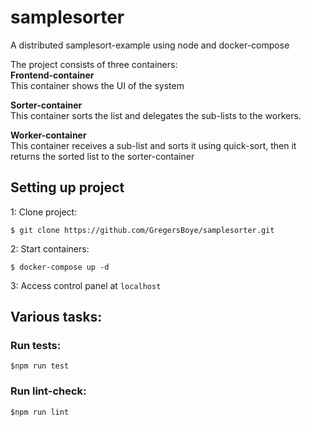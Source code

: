 # samplesorter
A distributed samplesort-example using node and docker-compose

The project consists of three containers:   
**Frontend-container**  
 This container shows the UI of the system
 
**Sorter-container**  
This container sorts the list and delegates the sub-lists to the workers.
 
**Worker-container**  
This container receives a sub-list and sorts it using quick-sort, then it returns the sorted list to the sorter-container


## Setting up project
1: Clone project: 
    
    $ git clone https://github.com/GregersBoye/samplesorter.git
    
2: Start containers: 

    $ docker-compose up -d
    
3: Access control panel at `localhost`



## Various tasks:
### Run tests: 
    
    $npm run test
    
### Run lint-check:

    $npm run lint  
    
        